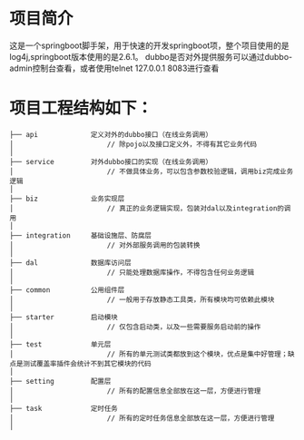 # 项目简介
这是一个springboot脚手架，用于快速的开发springboot项，整个项目使用的是log4j,springboot版本使用的是2.6.1。
dubbo是否对外提供服务可以通过dubbo-admin控制台查看，或者使用telnet 127.0.0.1 8083进行查看
# 项目工程结构如下：
```
├── api             定义对外的dubbo接口（在线业务调用）
│                       // 除pojo以及接口定义外，不得有其它业务代码
│
├── service         对外dubbo接口的实现（在线业务调用）
│                       // 不做具体业务，可以包含参数校验逻辑，调用biz完成业务逻辑
│
├── biz             业务实现层
│                       // 真正的业务逻辑实现，包装对dal以及integration的调用
│
├── integration     基础设施层、防腐层
│                       // 对外部服务调用的包装转换
│ 
├── dal             数据库访问层
│                       // 只能处理数据库操作，不得包含任何业务逻辑
│
├── common          公用组件层
│                       // 一般用于存放静态工具类，所有模块均可依赖此模块
│
├── starter         启动模块
│                       // 仅包含启动类，以及一些需要服务启动前的操作
│
├── test            单元层
│                       // 所有的单元测试类都放到这个模块，优点是集中好管理；缺点是测试覆盖率插件会统计不到其它模块的代码 
│
├── setting         配置层
│                       // 所有的配置信息全部放在这一层，方便进行管理
│
├── task            定时任务
│                       // 所有的定时任务信息全部放在这一层，方便进行管理
│
```
